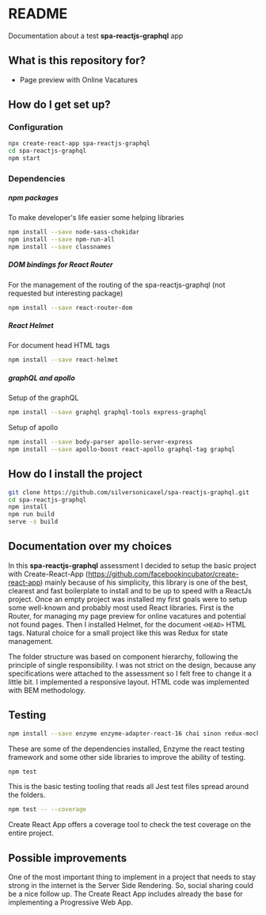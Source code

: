 # README

Documentation about a test **spa-reactjs-graphql** app

## What is this repository for?

* Page preview with Online Vacatures


## How do I get set up?

### Configuration
```sh
npx create-react-app spa-reactjs-graphql
cd spa-reactjs-graphql
npm start
```

### Dependencies

##### npm packages
To make developer's life easier some helping libraries
```sh
npm install --save node-sass-chokidar
npm install --save npm-run-all
npm install --save classnames
```

##### DOM bindings for React Router
For the management of the routing of the spa-reactjs-graphql (not requested but interesting package)
```sh
npm install --save react-router-dom
```

##### React Helmet
For document head HTML tags 
```sh
npm install --save react-helmet
```

##### graphQL and apollo
Setup of the graphQL
```sh
npm install --save graphql graphql-tools express-graphql 
```

Setup of apollo
```sh
npm install --save body-parser apollo-server-express 
npm install --save apollo-boost react-apollo graphql-tag graphql

```


## How do I install the project
```sh
git clone https://github.com/silversonicaxel/spa-reactjs-graphql.git
cd spa-reactjs-graphql
npm install
npm run build
serve -s build
```

## Documentation over my choices
In this **spa-reactjs-graphql** assessment I decided to setup the basic project with Create-React-App (https://github.com/facebookincubator/create-react-app) mainly because of his simplicity,
this library is one of the best, clearest and fast boilerplate to install and to be up to speed with a ReactJs project.
Once an empty project was installed my first goals were to setup some well-known and probably most used React libraries.
First is the Router, for managing my page preview for online vacatures and potential not found pages. 
Then I installed Helmet, for the document `<HEAD>` HTML tags.
Natural choice for a small project like this was Redux for state management.

The folder structure was based on component hierarchy, following the principle of single responsibility.
I was not strict on the design, because any specifications were attached to the assessment so I felt free to change it a little bit.
I implemented a responsive layout.
HTML code was implemented with BEM methodology.


## Testing
```sh
npm install --save enzyme enzyme-adapter-react-16 chai sinon redux-mock-store
```
These are some of the dependencies installed, Enzyme the react testing framework and some other side libraries to improve the ability of testing.

```sh
npm test
```
This is the basic testing tooling that reads all Jest test files spread around the folders.

```sh
npm test -- --coverage
```
Create React App offers a coverage tool to check the test coverage on the entire project.


## Possible improvements
One of the most important thing to implement in a project that needs to stay strong in the internet is the Server Side Rendering.
So, social sharing could be a nice follow up.
The Create React App includes already the base for implementing a Progressive Web App.
